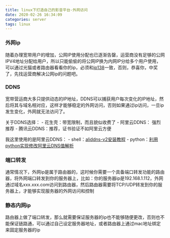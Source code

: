 ```yaml
---
title: linux下打造自己的影音平台-外网访问
date: 2020-02-26 16:34:09
categories: server
tags: linux
---
```


### 外网ip

  随着办理宽带用户的增加，公网IP使用分配也已逐渐告罄，运营商没有足够的公网IPV4地址分配给用户，所以只能偷偷的将公网IP换为内网IP分给多个用户使用，可以通过光猫或者路由器看看你的ip，必须和[ip138](http://www.ip138.com/)一致，否则，恭喜你，中奖了，先找运营商解决公网ip的问题吧。

### DDNS

  宽带营运商大多只提供动态的IP地址，DDNS可以捕获用户每次变化的IP地址，然后将其与域名相对应，这样才能够稳定的外网访问，否则如果通过ip访问，一旦ip发生变化，外网就无法访问了。

  关于DDNS选择：
    - 花生壳：带宽限制，而且貌似收费了
    - 阿里云DDNS： 强烈推荐
    - 腾讯云DDNS：推荐，证书验证不如阿里云方便

  我这里使用的是阿里云DDNS：
    - shell：[aliddns-v2安装教程](https://blog.ilemonrain.com/linux/aliddns-v2.html) 
    - python：[利用python实现修改阿里云DNS值解析](https://www.jianshu.com/p/cdf7a36f0339)

### 端口转发

  通常情况下，外网ip是属于路由器的，这时候你需要一个具备端口转发功能的路由器，将外网端口转发到你的服务器上，比如：你的服务器ip是192.168.1.112，外网通过域名xxx.xxx.com访问到路由器，然后路由器需要将TCP/UDP转发到你的服务器上，才能够实现服务器的外网访问和控制

### 静态内网ip

  路由器上做了端口转发，那么就需要保证服务器的ip也不能够随便更改，否则也不能保证链路通，可以通过自己设定服务器地址，或者路由器上通过mac地址绑定来固定服务器的ip
